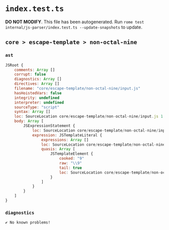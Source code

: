 # `index.test.ts`

**DO NOT MODIFY**. This file has been autogenerated. Run `rome test internal/js-parser/index.test.ts --update-snapshots` to update.

## `core > escape-template > non-octal-nine`

### `ast`

```javascript
JSRoot {
	comments: Array []
	corrupt: false
	diagnostics: Array []
	directives: Array []
	filename: "core/escape-template/non-octal-nine/input.js"
	hasHoistedVars: false
	integrity: undefined
	interpreter: undefined
	sourceType: "script"
	syntax: Array []
	loc: SourceLocation core/escape-template/non-octal-nine/input.js 1:0-2:0
	body: Array [
		JSExpressionStatement {
			loc: SourceLocation core/escape-template/non-octal-nine/input.js 1:0-1:5
			expression: JSTemplateLiteral {
				expressions: Array []
				loc: SourceLocation core/escape-template/non-octal-nine/input.js 1:0-1:4
				quasis: Array [
					JSTemplateElement {
						cooked: "9"
						raw: "\\9"
						tail: true
						loc: SourceLocation core/escape-template/non-octal-nine/input.js 1:1-1:3
					}
				]
			}
		}
	]
}
```

### `diagnostics`

```
✔ No known problems!

```
